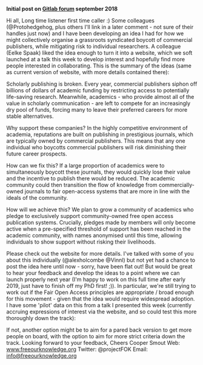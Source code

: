 **Initial post on [Gitlab forum](https://gitlab.com/publishing-reform/discussion/issues/78) september 2018**

Hi all,
Long time listener first time caller :) Some colleagues (@Protohedgehog, plus others I'll link in a later comment - not sure of their handles just now) and I have been developing an idea I had for how we might collectively organise a grassroots syndicated boycott of commercial publishers, while mitigating risk to individual researchers. A colleague (Eelke Spaak) liked the idea enough to turn it into a website, which we soft launched at a talk this week to develop interest and hopefully find more people interested in collaborating.
This is the summary of the ideas (same as current version of website, with more details contained there):


Scholarly publishing is broken. Every year, commercial publishers siphon off billions of dollars of academic funding by restricting access to potentially life-saving research. Meanwhile, academics - who provide almost all of the value in scholarly communication - are left to compete for an increasingly dry pool of funds, forcing many to leave their preferred careers for more stable alternatives.​


Why support these companies? In the highly competitive environment of academia, reputations are built on publishing in prestigious journals, which are typically owned by commercial publishers. This means that any one individual who boycotts commercial publishers will risk diminishing their future career prospects.​


How can we fix this? If a large proportion of academics were to simultaneously boycott these journals, they would quickly lose their value and the incentive to publish there would be reduced. The academic community could then transition the flow of knowledge from commercially-owned journals to fair open-access systems that are more in line with the ideals of the community.​


How will we achieve this? We plan to grow a community of academics who pledge to exclusively support community-owned free open access publication systems. Crucially, pledges made by members will only become active when a pre-specified threshold of support has been reached in the academic community, with names anonymised until this time, allowing individuals to show support without risking their livelihoods.​


Please check out the website for more details. I've talked with some of you about this individually (@alexholcombe @Vinnl) but not yet had a chance to post the idea here until now - sorry, have been flat out! But would be great to hear your feedback and develop the ideas to a point where we can launch properly next year (I'm happy to work on this full time after early 2019, just have to finish off my PhD first! ;)). In particular, we're still trying to work out if the Fair Open Access principles are appropriate / broad enough for this movement - given that the idea would require widespread adoption. I have some 'pilot' data on this from a talk I presented this week (currently accruing expressions of interest via the website, and so could test this more thoroughly down the track):

If not, another option might be to aim for a pared back version to get more people on board, with the option to aim for more strict criteria down the track. Looking forward to your feedback,
Cheers
Cooper Smout
Web: www.freeourknowledge.org
Twitter: @projectFOK
Email: info@freeourknowledge.org
